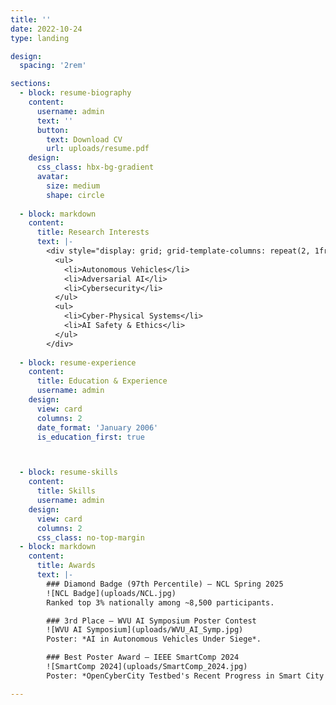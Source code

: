 ```yaml
---
title: ''
date: 2022-10-24
type: landing

design:
  spacing: '2rem'

sections:
  - block: resume-biography
    content:
      username: admin
      text: ''
      button:
        text: Download CV
        url: uploads/resume.pdf
    design:
      css_class: hbx-bg-gradient
      avatar:
        size: medium
        shape: circle
    
  - block: markdown
    content:
      title: Research Interests
      text: |-
        <div style="display: grid; grid-template-columns: repeat(2, 1fr); gap: 0.5rem 2rem;">
          <ul>
            <li>Autonomous Vehicles</li>
            <li>Adversarial AI</li>
            <li>Cybersecurity</li>
          </ul>
          <ul>
            <li>Cyber-Physical Systems</li>
            <li>AI Safety & Ethics</li>
          </ul>
        </div>
    
  - block: resume-experience
    content:
      title: Education & Experience
      username: admin
    design:
      view: card
      columns: 2
      date_format: 'January 2006'
      is_education_first: true



  - block: resume-skills
    content:
      title: Skills
      username: admin
    design:
      view: card
      columns: 2
      css_class: no-top-margin
  - block: markdown
    content:
      title: Awards
      text: |-
        ### Diamond Badge (97th Percentile) – NCL Spring 2025  
        ![NCL Badge](uploads/NCL.jpg)  
        Ranked top 3% nationally among ~8,500 participants.  

        ### 3rd Place – WVU AI Symposium Poster Contest  
        ![WVU AI Symposium](uploads/WVU_AI_Symp.jpg)  
        Poster: *AI in Autonomous Vehicles Under Siege*.  

        ### Best Poster Award – IEEE SmartComp 2024  
        ![SmartComp 2024](uploads/SmartComp_2024.jpg)  
        Poster: *OpenCyberCity Testbed's Recent Progress in Smart City Management*.  

---
```

